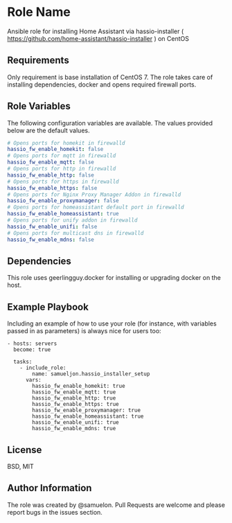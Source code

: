 Role Name
=========

Ansible role for installing Home Assistant via hassio-installer ( https://github.com/home-assistant/hassio-installer ) on CentOS

Requirements
------------

Only requirement is base installation of CentOS 7. The role takes care of installing dependencies, docker and opens required firewall ports.

Role Variables
--------------

The following configuration variables are available. The values provided below are the default values.
```yaml
# Opens ports for homekit in firewalld
hassio_fw_enable_homekit: false
# Opens ports for mqtt in firewalld
hassio_fw_enable_mqtt: false
# Opens ports for http in firewalld
hassio_fw_enable_http: false
# Opens ports for https in firewalld
hassio_fw_enable_https: false
# Opens ports for Nginx Proxy Manager Addon in firewalld
hassio_fw_enable_proxymanager: false
# Opens ports for homeassistant default port in firewalld
hassio_fw_enable_homeassistant: true
# Opens ports for unify addon in firewalld
hassio_fw_enable_unifi: false
# Opens ports for multicast dns in firewalld
hassio_fw_enable_mdns: false
```

Dependencies
------------

This role uses geerlingguy.docker for installing or upgrading docker on the host.

Example Playbook
----------------

Including an example of how to use your role (for instance, with variables
passed in as parameters) is always nice for users too:

    - hosts: servers
      become: true

      tasks:
        - include_role:
            name: samueljon.hassio_installer_setup
          vars:
            hassio_fw_enable_homekit: true
            hassio_fw_enable_mqtt: true
            hassio_fw_enable_http: true
            hassio_fw_enable_https: true
            hassio_fw_enable_proxymanager: true
            hassio_fw_enable_homeassistant: true
            hassio_fw_enable_unifi: true
            hassio_fw_enable_mdns: true

License
-------

BSD, MIT

Author Information
------------------

The role was created by @samuelon. Pull Requests are welcome and please report bugs in the issues section.

